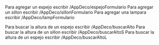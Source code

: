 Para agregar un espejo escribir /AppDeco/espejoFormulario
Para agregar un sillon escribir /AppDeco/sillonFormulario
Para agregar una lampara escribir /AppDeco/lampFormulario

Para buscar la altura de un espejo escribir /AppDeco/buscarAlto
Para buscar la altura de un sillon escribir /AppDeco/buscarAltoS
Para buscar la altura de un espejo escribir /AppDeco/buscarAltoL
